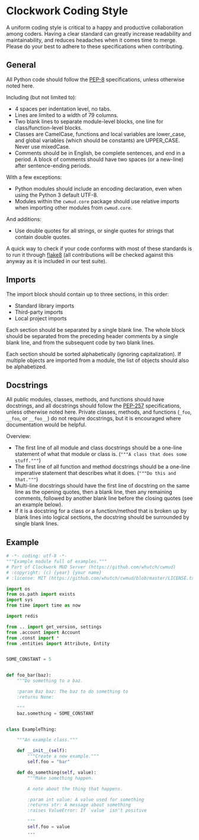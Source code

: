 Clockwork Coding Style
======================

A uniform coding style is critical to a happy and productive collaboration among coders. Having a clear standard can greatly increase readability and maintainability, and reduces headaches when it comes time to merge. Please do your best to adhere to these specifications when contributing.


General
-------

All Python code should follow the [PEP-8][pep8] specifications, unless otherwise noted here.

Including (but not limited to):
 * 4 spaces per indentation level, no tabs.
 * Lines are limited to a width of 79 columns.
 * Two blank lines to separate module-level blocks, one line for class/function-level blocks.
 * Classes are CamelCase, functions and local variables are lower_case, and global variables (which should be constants) are UPPER_CASE. Never use mixedCase.
 * Comments should be in English, be complete sentences, and end in a period. A block of comments should have two spaces (or a new-line) after sentence-ending periods.

With a few exceptions:
 * Python modules should include an encoding declaration, even when using the Python 3 default UTF-8.
 * Modules within the `cwmud.core` package should use relative imports when importing other modules from `cwmud.core`.

And additions:
 * Use double quotes for all strings, or single quotes for strings that contain double quotes.

A quick way to check if your code conforms with most of these standards is to run it through [flake8][flake8] (all contributions will be checked against this anyway as it is included in our test suite).


Imports
-------

The import block should contain up to three sections, in this order:
 * Standard library imports
 * Third-party imports
 * Local project imports

Each section should be separated by a single blank line. The whole block should be separated from the preceding header comments by a single blank line, and from the subsequent code by two blank lines.

Each section should be sorted alphabetically (ignoring capitalization). If multiple objects are imported from a module, the list of objects should also be alphabetized.


Docstrings
----------

All public modules, classes, methods, and functions should have docstrings, and all docstrings should follow the [PEP-257][pep257] specifications, unless otherwise noted here. Private classes, methods, and functions (`_foo`, `__foo`, or `__foo__`) do not require docstrings, but it is encouraged where documentation would be helpful.

Overview:
 * The first line of all module and class docstrings should be a one-line statement of what that module or class is. (`"""A class that does some stuff."""`)
 * The first line of all function and method docstrings should be a one-line imperative statement that describes what it does. (`"""Do this and that."""`)
 * Multi-line docstrings should have the first line of docstring on the same line as the opening quotes, then a blank line, then any remaining comments, followed by another blank line before the closing quotes (see an example below).
 * If it is a docstring for a class or a function/method that is broken up by blank lines into logical sections, the docstring should be surrounded by single blank lines.


Example
-------

```python
# -*- coding: utf-8 -*-
"""Example module full of examples."""
# Part of Clockwork MUD Server (https://github.com/whutch/cwmud)
# :copyright: (c) {year} {your name}
# :license: MIT (https://github.com/whutch/cwmud/blob/master/LICENSE.txt)

import os
from os.path import exists
import sys
from time import time as now

import redis

from .. import get_version, settings
from .account import Account
from .const import *
from .entities import Attribute, Entity


SOME_CONSTANT = 5


def foo_bar(baz):
    """Do something to a baz.

    :param Baz baz: The baz to do something to
    :returns None:

    """
    baz.something = SOME_CONSTANT


class ExampleThing:

    """An example class."""

    def __init__(self):
        """Create a new example."""
        self.foo = "bar"

    def do_something(self, value):
        """Make something happen.

        A note about the thing that happens.

        :param int value: A value used for something
        :returns str: A message about something
        :raises ValueError: If `value` isn't positive

        """
        self.foo = value
        ...
```


[flake8]: https://pypi.python.org/pypi/flake8
[pep8]: https://www.python.org/dev/peps/pep-0008
[pep257]: https://www.python.org/dev/peps/pep-0257
